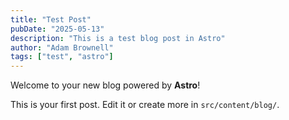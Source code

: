```yaml
---
title: "Test Post"
pubDate: "2025-05-13"
description: "This is a test blog post in Astro"
author: "Adam Brownell"
tags: ["test", "astro"]
---
```


Welcome to your new blog powered by **Astro**!

This is your first post. Edit it or create more in `src/content/blog/`.